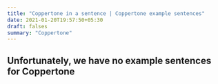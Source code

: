 ```yaml
---
title: "Coppertone in a sentence | Coppertone example sentences"
date: 2021-01-20T19:57:50+05:30
draft: falses
summary: "Coppertone"
---
```

## Unfortunately, we have no example sentences for Coppertone                 
